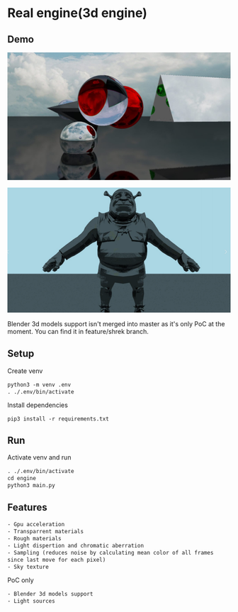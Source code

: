 # Real engine(3d engine)

## Demo

![demo](assets/demo.jpg)

![shrek](assets/shrek.png)

Blender 3d models support isn't merged into master as it's only PoC at the moment.
You can find it in feature/shrek branch.

## Setup

Create venv

    python3 -m venv .env
    . ./.env/bin/activate

Install dependencies

    pip3 install -r requirements.txt

## Run

Activate venv and run

    . ./.env/bin/activate
    cd engine
    python3 main.py

## Features

    - Gpu acceleration
    - Transparrent materials
    - Rough materials
    - Light dispertion and chromatic aberration
    - Sampling (reduces noise by calculating mean color of all frames since last move for each pixel)
    - Sky texture

PoC only

    - Blender 3d models support
    - Light sources
